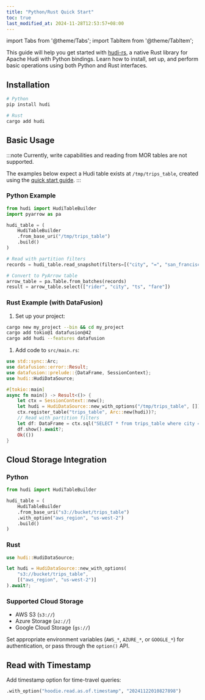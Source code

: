 ```yaml
---
title: "Python/Rust Quick Start"
toc: true
last_modified_at: 2024-11-28T12:53:57+08:00
---
```

import Tabs from '@theme/Tabs';
import TabItem from '@theme/TabItem';

This guide will help you get started with [hudi-rs](https://github.com/apache/hudi-rs), a native Rust library for Apache Hudi with Python bindings. Learn how to install, set up, and perform basic operations using both Python and Rust interfaces.

## Installation

```bash
# Python
pip install hudi

# Rust
cargo add hudi
```

## Basic Usage

:::note
Currently, write capabilities and reading from MOR tables are not supported.

The examples below expect a Hudi table exists at `/tmp/trips_table`, created using the [quick start guide](/docs/quick-start-guide).
:::

### Python Example

```python
from hudi import HudiTableBuilder
import pyarrow as pa

hudi_table = (
    HudiTableBuilder
    .from_base_uri("/tmp/trips_table")
    .build()
)

# Read with partition filters
records = hudi_table.read_snapshot(filters=[("city", "=", "san_francisco")])

# Convert to PyArrow table
arrow_table = pa.Table.from_batches(records)
result = arrow_table.select(["rider", "city", "ts", "fare"])
```

### Rust Example (with DataFusion)

1. Set up your project:

```bash
cargo new my_project --bin && cd my_project
cargo add tokio@1 datafusion@42
cargo add hudi --features datafusion
```

1. Add code to `src/main.rs`:

```rust
use std::sync::Arc;
use datafusion::error::Result;
use datafusion::prelude::{DataFrame, SessionContext};
use hudi::HudiDataSource;

#[tokio::main]
async fn main() -> Result<()> {
    let ctx = SessionContext::new();
    let hudi = HudiDataSource::new_with_options("/tmp/trips_table", []).await?;
    ctx.register_table("trips_table", Arc::new(hudi))?;
    // Read with partition filters
    let df: DataFrame = ctx.sql("SELECT * from trips_table where city = 'san_francisco'").await?;
    df.show().await?;
    Ok(())
}
```

## Cloud Storage Integration

### Python

```python
from hudi import HudiTableBuilder

hudi_table = (
    HudiTableBuilder
    .from_base_uri("s3://bucket/trips_table")
    .with_option("aws_region", "us-west-2")
    .build()
)
```

### Rust

```rust
use hudi::HudiDataSource;

let hudi = HudiDataSource::new_with_options(
    "s3://bucket/trips_table",
    [("aws_region", "us-west-2")]
).await?;
```

### Supported Cloud Storage

- AWS S3 (`s3://`)
- Azure Storage (`az://`)
- Google Cloud Storage (`gs://`)

Set appropriate environment variables (`AWS_*`, `AZURE_*`, or `GOOGLE_*`) for authentication, or pass through the `option()` API.

## Read with Timestamp

Add timestamp option for time-travel queries:

```python
.with_option("hoodie.read.as.of.timestamp", "20241122010827898")
```
